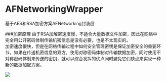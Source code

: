 # AFNetworkingWrapper
基于AES和RSA加密方案AFNetworking封装层

###加密原理
由于RSA加解密速度慢，不适合大量数据文件加密，因此在网络中完全用公开密码体制传输机密信息是没有必要，也是不太现实的。<br>
加密速度很快，但是在网络传输过程中如何安全管理密钥是保证加密安全的重要环节。如果在传送机密信息的双方，使用对称密码体制对传输数据加密，同时使用不对称密码体制来传送的密钥，就可以综合发挥的优点同时避免它们缺点来实现一种新的数据加密方案。

![](https://github.com/zsading/AFNetworkingWrapper/blob/master/AFNetworkingWrapper/5066741493393_thumbs.jpg)
